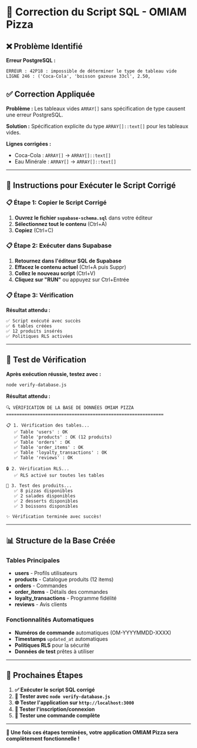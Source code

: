 # 🔧 Correction du Script SQL - OMIAM Pizza

## ❌ Problème Identifié

**Erreur PostgreSQL :**
```
ERREUR : 42P18 : impossible de déterminer le type de tableau vide
LIGNE 246 : ('Coca-Cola', 'boisson gazeuse 33cl', 2.50,
```

## ✅ Correction Appliquée

**Problème :** Les tableaux vides `ARRAY[]` sans spécification de type causent une erreur PostgreSQL.

**Solution :** Spécification explicite du type `ARRAY[]::text[]` pour les tableaux vides.

**Lignes corrigées :**
- Coca-Cola : `ARRAY[]` → `ARRAY[]::text[]`
- Eau Minérale : `ARRAY[]` → `ARRAY[]::text[]`

---

## 🚀 Instructions pour Exécuter le Script Corrigé

### 📋 Étape 1: Copier le Script Corrigé

1. **Ouvrez le fichier `supabase-schema.sql`** dans votre éditeur
2. **Sélectionnez tout le contenu** (Ctrl+A)
3. **Copiez** (Ctrl+C)

### 📋 Étape 2: Exécuter dans Supabase

1. **Retournez dans l'éditeur SQL de Supabase**
2. **Effacez le contenu actuel** (Ctrl+A puis Suppr)
3. **Collez le nouveau script** (Ctrl+V)
4. **Cliquez sur "RUN"** ou appuyez sur Ctrl+Entrée

### 📋 Étape 3: Vérification

**Résultat attendu :**
```
✅ Script exécuté avec succès
✅ 6 tables créées
✅ 12 produits insérés
✅ Politiques RLS activées
```

---

## 🧪 Test de Vérification

**Après exécution réussie, testez avec :**

```bash
node verify-database.js
```

**Résultat attendu :**
```
🔍 VÉRIFICATION DE LA BASE DE DONNÉES OMIAM PIZZA
============================================================

📋 1. Vérification des tables...
   ✅ Table 'users' : OK
   ✅ Table 'products' : OK (12 produits)
   ✅ Table 'orders' : OK
   ✅ Table 'order_items' : OK
   ✅ Table 'loyalty_transactions' : OK
   ✅ Table 'reviews' : OK

🔒 2. Vérification RLS...
   ✅ RLS activé sur toutes les tables

🍕 3. Test des produits...
   ✅ 8 pizzas disponibles
   ✅ 2 salades disponibles
   ✅ 2 desserts disponibles
   ✅ 3 boissons disponibles

✨ Vérification terminée avec succès!
```

---

## 📊 Structure de la Base Créée

### Tables Principales
- **users** - Profils utilisateurs
- **products** - Catalogue produits (12 items)
- **orders** - Commandes
- **order_items** - Détails des commandes
- **loyalty_transactions** - Programme fidélité
- **reviews** - Avis clients

### Fonctionnalités Automatiques
- **Numéros de commande** automatiques (OM-YYYYMMDD-XXXX)
- **Timestamps** `updated_at` automatiques
- **Politiques RLS** pour la sécurité
- **Données de test** prêtes à utiliser

---

## 🎯 Prochaines Étapes

1. **✅ Exécuter le script SQL corrigé**
2. **🧪 Tester avec `node verify-database.js`**
3. **🌐 Tester l'application sur `http://localhost:3000`**
4. **🔐 Tester l'inscription/connexion**
5. **🛒 Tester une commande complète**

---

**🎉 Une fois ces étapes terminées, votre application OMIAM Pizza sera complètement fonctionnelle !**